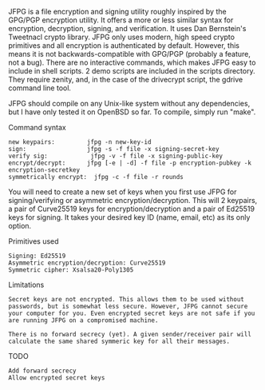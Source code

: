 JFPG is a file encryption and signing utility 
roughly inspired by the GPG/PGP encryption utility. It
offers a more or less similar  syntax for encryption,
decryption, signing, and verification. It uses
Dan Bernstein's Tweetnacl crypto library. JFPG
only uses  modern, high speed crypto primitives 
and all encryption is authenticated by default. 
However, this means it is not backwards-compatible
with GPG/PGP (probably a feature, not a bug). 
There are no interactive commands, which makes
JFPG easy to include in shell scripts. 2 demo
scripts are included in the scripts directory. They
require zenity, and, in the case of the drivecrypt script,
the gdrive command line tool. 

JFPG should compile on any Unix-like system without any
dependencies, but I have only tested it on OpenBSD so far.
To compile, simply run "make".

Command syntax

	new keypairs:         jfpg -n new-key-id
	sign:                 jfpg -s -f file -x signing-secret-key
	verify sig:   	       jfpg -v -f file -x signing-public-key
	encrypt/decrypt:      jfpg [-e | -d] -f file -p encryption-pubkey -k encryption-secretkey 
	symmetrically encrypt:	jfpg -c -f file -r rounds

You will need to create a new set of keys when you first use JFPG 
for signing/verifying or asymmetric encryption/decryption. 
This will 2 keypairs, a pair of Curve25519 keys for encryption/decryption
and a pair of Ed25519 keys for signing. It takes your desired key ID
(name, email, etc) as its only option.

Primitives used

	Signing: Ed25519
	Asymmetric encryption/decryption: Curve25519
	Symmetric cipher: Xsalsa20-Poly1305

Limitations

	Secret keys are not encrypted. This allows them to be used without
	passwords, but is somewhat less secure. However, JFPG cannot secure
	your computer for you. Even encrypted secret keys are not safe if you
	are running JFPG on a compromised machine.

	There is no forward secrecy (yet). A given sender/receiver pair will
	calculate the same shared symmeric key for all their messages. 

TODO

	Add forward secrecy
	Allow encrypted secret keys

